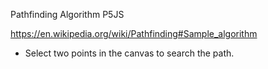 Pathfinding Algorithm P5JS

https://en.wikipedia.org/wiki/Pathfinding#Sample_algorithm

- Select two points in the canvas to search the path.

